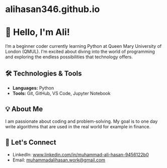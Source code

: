 # alihasan346.github.io
# 👋 Hello, I'm Ali!
I’m a beginner coder currently learning Python at Queen Mary University of London (QMUL). I'm excited about diving into the world of programming and exploring the endless possibilities that technology offers.

## 🛠 Technologies & Tools
- **Languages:** Python
- **Tools:** Git, GitHub, VS Code, Jupyter Notebook

## 💡 About Me
I am passionate about coding and problem-solving. My goal is to one day write algorithms that are used in the real world for example in finance.

## 🤝 Let's Connect
- LinkedIn: www.linkedin.com/in/muhammad-ali-hasan-9456122b0
- Email: muhammadalihasan.work@gmail.com
